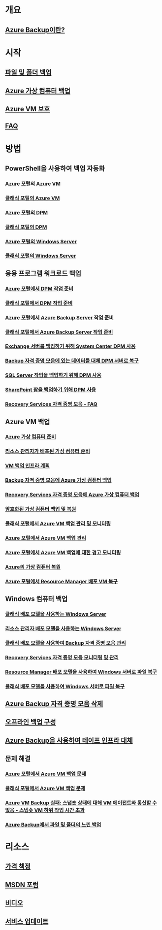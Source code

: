 # 개요
## [Azure Backup이란?](backup-introduction-to-azure-backup.md)
# 시작
## [파일 및 폴더 백업](backup-try-azure-backup-in-10-mins.md)
## [Azure 가상 컴퓨터 백업](backup-azure-vms-first-look.md)
## [Azure VM 보호](backup-azure-vms-first-look-arm.md)
## [FAQ](backup-azure-backup-faq.md)
# 방법
## PowerShell을 사용하여 백업 자동화
### [Azure 포털의 Azure VM](backup-azure-vms-automation.md)
### [클래식 포털의 Azure VM](backup-azure-vms-classic-automation.md)
### [Azure 포털의 DPM](backup-dpm-automation.md)
### [클래식 포털의 DPM](backup-dpm-automation-classic.md)
### [Azure 포털의 Windows Server](backup-client-automation.md)
### [클래식 포털의 Windows Server](backup-client-automation-classic.md)
## 응용 프로그램 워크로드 백업
### [Azure 포털에서 DPM 작업 준비](backup-azure-dpm-introduction.md)
### [클래식 포털에서 DPM 작업 준비](backup-azure-dpm-introduction-classic.md)
### [Azure 포털에서 Azure Backup Server 작업 준비](backup-azure-microsoft-azure-backup.md)
### [클래식 포털에서 Azure Backup Server 작업 준비](backup-azure-microsoft-azure-backup-classic.md)
### [Exchange 서버를 백업하기 위해 System Center DPM 사용](backup-azure-backup-exchange-server.md)
### [Backup 자격 증명 모음에 있는 데이터를 대체 DPM 서버로 복구](backup-azure-alternate-dpm-server.md)
### [SQL Server 작업을 백업하기 위해 DPM 사용](backup-azure-backup-sql.md)
### [SharePoint 팜을 백업하기 위해 DPM 사용](backup-azure-backup-sharepoint.md)
### [Recovery Services 자격 증명 모음 - FAQ](backup-azure-backup-ibiza-faq.md)
## Azure VM 백업
### [Azure 가상 컴퓨터 준비](backup-azure-vms-prepare.md)
### [리소스 관리자가 배포된 가상 컴퓨터 준비](backup-azure-arm-vms-prepare.md)
### [VM 백업 인프라 계획](backup-azure-vms-introduction.md)
### [Backup 자격 증명 모음에 Azure 가상 컴퓨터 백업](backup-azure-vms.md)
### [Recovery Services 자격 증명 모음에 Azure 가상 컴퓨터 백업](backup-azure-arm-vms.md)
### [암호화된 가상 컴퓨터 백업 및 복원](backup-azure-vms-encryption.md)
### [클래식 포털에서 Azure VM 백업 관리 및 모니터링](backup-azure-manage-vms-classic.md)
### [Azure 포털에서 Azure VM 백업 관리](backup-azure-manage-vms.md)
### [Azure 포털에서 Azure VM 백업에 대한 경고 모니터링](backup-azure-monitor-vms.md)
### [Azure의 가상 컴퓨터 복원](backup-azure-restore-vms.md)
### [Azure 포털에서 Resource Manager 배포 VM 복구](backup-azure-arm-restore-vms.md)
## Windows 컴퓨터 백업
### [클래식 배포 모델을 사용하는 Windows Server](backup-configure-vault-classic.md)
### [리소스 관리자 배포 모델을 사용하는 Windows Server](backup-configure-vault.md)
### [클래식 배포 모델을 사용하여 Backup 자격 증명 모음 관리](backup-azure-manage-windows-server-classic.md)
### [Recovery Services 자격 증명 모음 모니터링 및 관리](backup-azure-manage-windows-server.md)
### [Resource Manager 배포 모델을 사용하여 Windows 서버로 파일 복구](backup-azure-restore-windows-server.md)
### [클래식 배포 모델을 사용하여 Windows 서버로 파일 복구](backup-azure-restore-windows-server-classic.md)

## [Azure Backup 자격 증명 모음 삭제](backup-azure-delete-vault.md)
## [오프라인 백업 구성](backup-azure-backup-import-export.md)
## [Azure Backup을 사용하여 테이프 인프라 대체](backup-azure-backup-cloud-as-tape.md)
## 문제 해결
### [Azure 포털에서 Azure VM 백업 문제](backup-azure-vms-troubleshoot.md)
### [클래식 포털에서 Azure VM 백업 문제](backup-azure-vms-troubleshoot-classic.md)
### [Azure VM Backup 실패: 스냅숏 상태에 대해 VM 에이전트와 통신할 수 없음 - 스냅숏 VM 하위 작업 시간 초과](backup-azure-troubleshoot-vm-backup-fails-snapshot-timeout.md)
### [Azure Backup에서 파일 및 폴더의 느린 백업](backup-azure-troubleshoot-slow-backup-performance-issue.md)

# 리소스
## [가격 책정](https://azure.microsoft.com/pricing/details/backup/)
## [MSDN 포럼](https://social.msdn.microsoft.com/Forums/en-US/home?forum=windowsazureonlinebackup) 
## [비디오](https://azure.microsoft.com/documentation/videos/index/?services=backup) 
## [서비스 업데이트](https://azure.microsoft.com/updates/?product=backup)


<!--HONumber=Nov16_HO3-->


